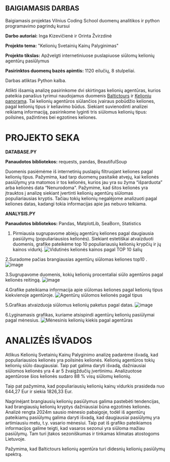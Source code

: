 ##  **BAIGIAMASIS DARBAS**

Baigiamasis projektas Vilnius Coding School duomenų analitikos ir python programavimo pagrindų kursui

**Darbo autoriai:** Inga Kizevičienė ir Orinta Žvirzdinė

**Projekto tema:** "Kelionių Svetainių Kainų Palyginimas"

**Projekto tikslas:** Apžvelgti internetiniuose puslapiuose siūlomų kelionių agentūrų pasiūlymus

**Pasirinktos duomenų bazės apimtis:** 1120 eilučių, 8 stulpeliai.

Darbas atliktas Python kalba.


Atlikti išsamią analizę pasirinkome dvi skirtingas kelionių agentūras, kurios pateikia panašius tyrimui naudojamus duomenis [Baltictours](https://www.baltictours.lt/) ir [Kelioniu panorama](https://www.kelioniupanorama.lt/).
Tai kelionių agentūros siūlančios įvairaus pobūdžio keliones, pagal kelionių tipus ir keliavimo būdus. Siekiant suvienodinti analizei reikiamą informaciją, pasirinkome lyginti tris siūlomus kelionių tipus: poilsines, pažintines bei egzotines keliones.


#  **PROJEKTO SEKA**


**DATABASE.PY**

**Panaudotos bibliotekos:** requests, pandas, BeautifulSoup

Duomenis pasiėmėme iš internetinių puslapių filtruojant keliones pagal kelionių tipus. Pažymima, kad tarp duomenų pasitaikė atvejų, kai kelionės pasiūlymų yra matomos ir tos kelionės, kurios jau yra su žyma “išparduota” arba kelionės data “Nenurodoma". Pažymime, kad šitos kelionės yra įtrauktos į analizę siekiant įvertinti kelionių agentūrų siūlomas populiariausias kryptis. Tačiau tokių kelionių negalėjome analizuoti pagal keliones datas, kadangi tokia informacijas apie jas nebuvo teikiama.


**ANALYSIS.PY**

**Panaudotos bibliotekos:** Pandas, MatplotLib, SeaBorn, Statistics
1.	Pirmiausia sugrupavome abiejų agentūrų keliones pagal daugiausia pasiūlymų (populiariausios kelionės). Siekiant estetiškai atvaizduoti duomenis, grafike pateikėme  top 10 populiariausių kelionių krypčių ir jų kainos vidurkį.
 ![Vidutinės kelionės kainos pagal TOP 10 šalių](https://github.com/OrintaZv/baigiamasis/assets/157809580/fa361166-00ad-43aa-a19f-3eb0eb44ae70)


2.Suradome pačias brangiausias agentūrų siūlomas keliones top10 .
 ![image](https://github.com/OrintaZv/baigiamasis/assets/157809580/ed3b1cb4-e3c2-4091-a435-61d61c927eee)


3.Sugrupavome duomenis, kokių kelionių procentaliai siūlo agentūros pagal kelionės reitingą.
![image](https://github.com/OrintaZv/baigiamasis/assets/157809580/b4a72243-a312-471f-860c-a93f6c53dac0)



4.Grafike pateikiama informacija apie siūlomas keliones pagal kelionių tipus kiekvienoje agentūroje.
 ![Agentūrų siūlomos kelionės pagal tipus](https://github.com/OrintaZv/baigiamasis/assets/157809580/94231c48-60f0-481b-84e7-214416e572e0)


5.Grafikas atvaizduoja siūlomus kelionių paketus pagal datas.
 ![image](https://github.com/OrintaZv/baigiamasis/assets/157809580/3f4cfb26-2ead-4ae3-b95e-79294c994fa9)


 6.Lyginamasis grafikas, kuriame atsispindi agentūrų kelionių pasiūlymai pagal mėnesius.
 ![Mėnesinis kelionių kiekis pagal agentūras](https://github.com/OrintaZv/baigiamasis/assets/157809580/366ed42c-a94f-4ae0-a0ed-22864448312e)



#  **ANALIZĖS IŠVADOS**


Atlikus Kelionių Svetainių Kainų Palyginimo analizę padarėme išvadą, kad populiariausios kelionės yra poilsinės kelionės. Kelionių agentūros tokių kelionių siūlo daugiausiai. Taip pat galima daryti išvadą, dažniausiai siūlomos kelionės yra 4 ar 5 žvaigždučių įvertinimu. Analizuotose agentūrose šios kelionės sudaro 88 % visų siūlomų kelionių.

Taip pat pažymima, kad populiariausių kelionių kainų vidurkis prasideda nuo 644,27 Eur ir siekia 1826,33 Eur.

Nagrinėjant brangiausių kelionių pasiūlymus galima pastebėti tendencijas, kad brangiausių kelionių kryptys dažniausiai būna egzotinės kelionės.
Analizė rengta 2024m sausio mėnesio pabaigoje, todėl iš agentūrų pateikiamų pasiūlymų galima daryti išvadą, kad daugiausiai pasiūlymų yra artimiausiu metu, t.y. vasario mėnesiui. Taip pat iš grafiko pateikiamos informacijos galime teigti, kad vasaros sezonui yra siūloma mažiau pasiūlymų. Tam turi įtakos sezoniškumas ir tinkamas klimatas atostogoms Lietuvoje.

Pažymima, kad Baltictours kelionių agentūra turi didesnių kelionių pasiūlymų spektrą.
